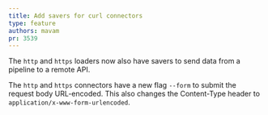 ```yaml
---
title: Add savers for curl connectors
type: feature
authors: mavam
pr: 3539
---
```


The `http` and `https` loaders now also have savers to send data from a pipeline
to a remote API.

The `http` and `https` connectors have a new flag `--form` to submit the request
body URL-encoded. This also changes the Content-Type header to
`application/x-www-form-urlencoded`.
